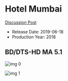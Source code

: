 # Hotel Mumbai

[Discussion Post](https://www.avsforum.com/threads/bass-eq-for-filtered-movies.2995212/post-58177786)

* Release Date: 2019-06-18
* Production Year: 2018

## BD/DTS-HD MA 5.1

![img 0](https://i.imgur.com/nxQqZRl.jpg)

![img 1](https://i.imgur.com/2oxhi7m.png)

